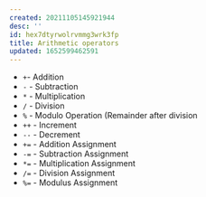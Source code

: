 ```yaml
---
created: 20211105145921944
desc: ''
id: hex7dtyrwolrvmmg3wrk3fp
title: Arithmetic operators
updated: 1652599462591
---
```

   
   
- `+`- Addition   
- `-` - Subtraction   
- `*` - Multiplication   
- `/` - Division   
- `%` - Modulo Operation (Remainder after division   
- `++` - Increment   
- `--` - Decrement   
- `+=` - Addition Assignment   
- `-=` - Subtraction Assignment   
- `*=` - Multiplication Assignment   
- `/=` - Division Assignment   
- `%=` - Modulus Assignment
